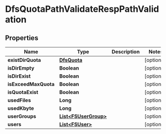 # DfsQuotaPathValidateRespPathValidation

## Properties
Name | Type | Description | Notes
------------ | ------------- | ------------- | -------------
**existDirQuota** | [**DfsQuota**](DfsQuota.md) |  |  [optional]
**isDirEmpty** | **Boolean** |  |  [optional]
**isDirExist** | **Boolean** |  |  [optional]
**isExceedMaxQuota** | **Boolean** |  |  [optional]
**isQuotaExist** | **Boolean** |  |  [optional]
**usedFiles** | **Long** |  |  [optional]
**usedKbyte** | **Long** |  |  [optional]
**userGroups** | [**List&lt;FSUserGroup&gt;**](FSUserGroup.md) |  |  [optional]
**users** | [**List&lt;FSUser&gt;**](FSUser.md) |  |  [optional]
